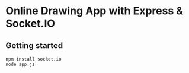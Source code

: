 # Online Drawing App with Express & Socket.IO
## Getting started
<code>npm install socket.io</code>
<br>
<code>node app.js</code>

